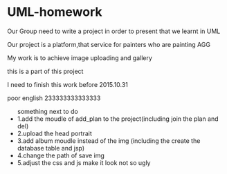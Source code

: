 # UML-homework
<p>Our Group need to write a project in order to present that we learnt in UML</p>
<p>Our project is a platform,that service for painters who are painting AGG</p>
<p>My work is to achieve image uploading and gallery</p>
<p>this is  a part of this project</p>
<p>I need to finish this work before 2015.10.31</p>
<p>poor english 233333333333333</p>
<ul>something next to do
  <li>1.add the moudle of add_plan to the project(including join the plan and del)</li>
  <li>2.upload the head portrait</li>
  <li>3.add album moudle instead of the img (including the create the database table and jsp)</li>
  <li>4.change the path of save img</li>
  <li>5.adjust the css and js make it look not so ugly</li>
</ul>
